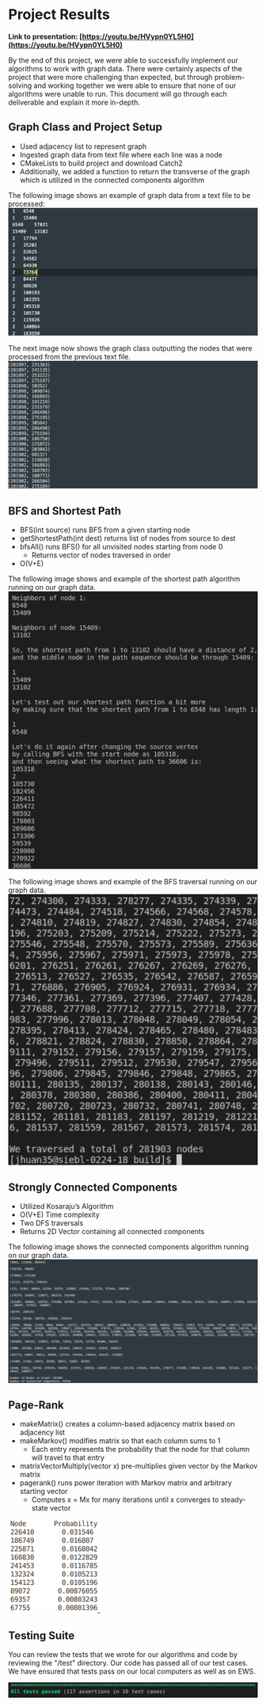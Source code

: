 # Project Results

**Link to presentation: [https://youtu.be/HVypn0YL5H0](https://youtu.be/HVypn0YL5H0)**

By the end of this project, we were able to successfully implement our algorithms to work with graph data. There were certainly aspects of the project that were more challenging than expected, but through problem-solving and working together we were able to ensure that none of our algorithms were unable to run. This document will go through each deliverable and explain it more in-depth.

## Graph Class and Project Setup

* Used adjacency list to represent graph
* Ingested graph data from text file where each line was a node
* CMakeLists to build project and download Catch2
* Additionally, we added a function to return the transverse of the graph which is utilized in the connected components algorithm

The following image shows an example of graph data from a text file to be processed:
![image](./images/graph_data.png)


The next image now shows the graph class outputting the nodes that were processed from the previous text file.
![image](./images/graph_ingestion.png)


## BFS and Shortest Path

* BFS(int source) runs BFS from a given starting node
* getShortestPath(int dest) returns list of nodes from source to dest
* bfsAll() runs BFS() for all unvisited nodes starting from node 0
    * Returns vector of nodes traversed in order
* O(V+E)

The following image shows and example of the shortest path algorithm running on our graph data.
![image](./images/shortest_path.png)

The following image shows and example of the BFS traversal running on our graph data.
![image](./images/BFS.png)

## Strongly Connected Components

* Utilized Kosaraju’s Algorithm
* O(V+E) Time complexity
* Two DFS traversals
* Returns 2D Vector containing all connected components

The following image shows the connected components algorithm running on our graph data.
![image](./images/components.png)

## Page-Rank

* makeMatrix() creates a column-based adjacency matrix based on adjacency list
* makeMarkov() modifies matrix so that each column sums to 1 
    * Each entry represents the probability that the node for that column will travel to that entry
* matrixVectorMultiply(vector x) pre-multiplies given vector by the Markov matrix
* pagerank() runs power iteration with Markov matrix and arbitrary starting vector
    * Computes x = Mx for many iterations until x converges to steady-state vector

![image](./images/pagerank.PNG)

## Testing Suite

You can review the tests that we wrote for our algorithms and code by reviewing the "/test" directory. Our code has passed all of our test cases. We have ensured that tests pass on our local computers as well as on EWS.

![image](./images/test.PNG)
